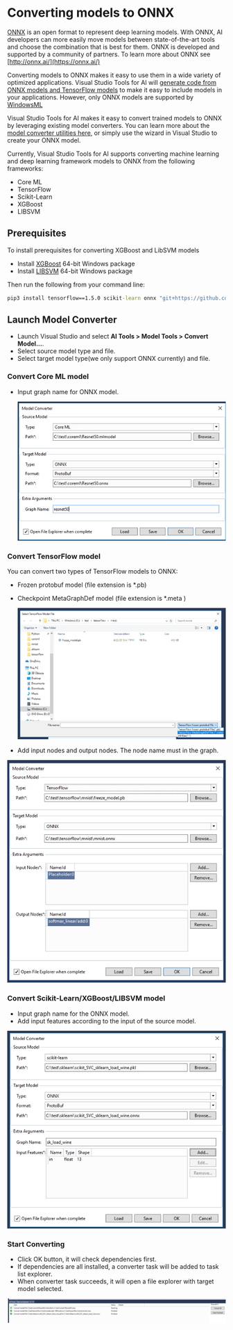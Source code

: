# Converting models to ONNX
[ONNX](https://onnx.ai/) is an open format to represent deep learning models. With ONNX, AI developers can more easily move models between state-of-the-art tools and choose the combination that is best for them. ONNX is developed and supported by a community of partners. To learn more about ONNX see [http://onnx.ai/](https://onnx.ai/)

Converting models to ONNX makes it easy to use them in a wide variety of optimized applications. Visual Studio Tools for AI will [generate code from ONNX models and TensorFlow models](model-inference.md) to make it easy to include models in your applications. However, only ONNX models are supported by [WindowsML](https://docs.microsoft.com/en-us/windows/uwp/machine-learning/)

Visual Studio Tools for AI makes it easy to convert trained models to ONNX by leveraging existing model converters. You can learn more about the [model converter utilities here](https://github.com/onnx/onnx), or simply use the wizard in Visual Studio to create your ONNX model.

Currently, Visual Studio Tools for AI supports converting machine learning and deep learning framework models to ONNX from the following frameworks:
- Core ML
- TensorFlow
- Scikit-Learn
- XGBoost
- LIBSVM

## Prerequisites
To install prerequisites for converting XGBoost and LibSVM models 
- Install [XGBoost](https://www.lfd.uci.edu/~gohlke/pythonlibs/#xgboost) 64-bit Windows package
- Install [LIBSVM](https://www.lfd.uci.edu/~gohlke/pythonlibs/#libsvm)  64-bit Windows package

Then run the following from your command line:
```cmd
pip3 install tensorflow==1.5.0 scikit-learn onnx "git+https://github.com/apple/coremltools@v0.8" onnxmltools winmltools "git+https://github.com/onnx/tensorflow-onnx.git@r0.1"
```

## Launch Model Converter
- Launch Visual Studio and select **AI Tools > Model Tools > Convert Model...**.
- Select source model type and file.
- Select target model type(we only support ONNX currently) and file.

### Convert Core ML model
- Input graph name for ONNX model.

    ![Convert CoreML](./media/model-converter/coreml.png)

### Convert TensorFlow model
You can convert two types of TensorFlow models to ONNX:
- Frozen protobuf model (file extension is *.pb)
- Checkpoint MetaGraphDef model (file extension is *.meta )

    ![Open folder](./media/model-converter/tensorflow-checkpoint.png)

- Add input nodes and output nodes. The node name must in the graph.

![Convert TensorFlow](./media/model-converter/tensorflow.png)

### Convert Scikit-Learn/XGBoost/LIBSVM model
- Input graph name for the ONNX model.
- Add input features according to the input of the source model.

![Convert Sckikit](./media/model-converter/sklearn.png)

### Start Converting
- Click OK button, it will check dependencies first.
- If dependencies are all installed, a converter task will be added to task list explorer. 
- When converter task succeeds, it will open a file explorer with target model selected.

![Convert Tasklist](./media/model-converter/tasklist.png)
